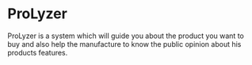 # ProLyzer
ProLyzer is a system which will guide you about the product you want to buy and also help the manufacture to know the public opinion about his products features.
